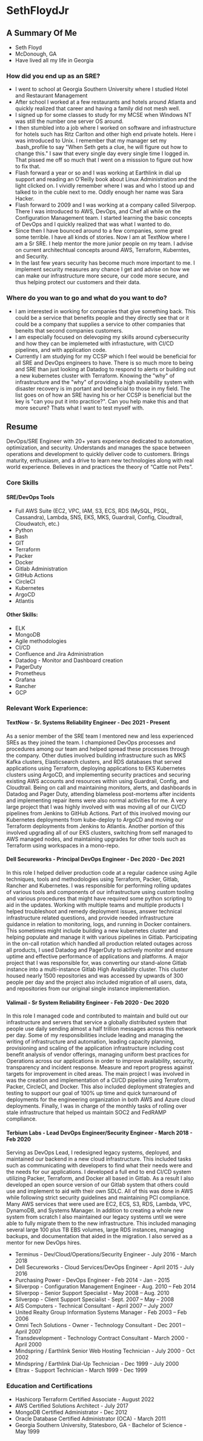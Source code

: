 # SethFloydJr

## A Summary Of Me

* Seth Floyd
* McDonough, GA
* Have lived all my life in Georgia

### How did you end up as an SRE?

* I went to school at Georgia Southern University where I studied Hotel and Restaurant Management
* After school I worked at a few restaurants and hotels around Atlanta and quickly realized that career and having a family did not mesh well.
* I signed up for some classes to study for my MCSE when Windows NT was still the number one server OS around. 
* I then stumbled into a job where I worked on software and infrastructure for hotels such has Ritz Carlton and other high end private hotels. Here i was introduced to Unix. I remember that my manager set my .bash_profile to say "When Seth gets a clue, he will figure out how to change this." I saw that every single day every single time I logged in. That pissed me off so much that I went on a misssion to figure out how to fix that.
* Flash forward a year or so and I was working at Earthlink in dial up support and reading an O'Reilly book about Linux Administration and the light clicked on. I vividly remember where I was and who I stood up and talked to in the cuble next to me. Oddly enough her name was Sara Hacker.
* Flash forward to 2009 and I was working at a company called Silverpop. There I was introduced to AWS, DevOps, and Chef all while on the Configuration Management team. I started learning the basic concepts of DevOps and I quickly realized that was what I wanted to do.
* Since then I have bounced around to a few companies, some great some terrible. I have all kinds of stories. Now I am at TextNow where I am a Sr SRE. I help mentor the more junior people on my team. I advise on current architechtual concepts around AWS, Terraform, Kuberntes, and Security. 
* In the last few years security has become much more important to me. I implement security measures any chance I get and advise on how we can make our infrastructure more secure, our code more secure, and thus helping protect our customers and their data.

### Where do you wan to go and what do you want to do?

* I am interested in working for companies that give something back. This could be a service that benefits people and they directly see that or it could be a company that supplies a service to other companies that beneits that second companies customers.
* I am especially focused on delevoping my skills around cybersecurity and how they can be implemeted with infrastucture, with CI/CD pipelines, and with application code.
* Currently I am studying for my CCSP which I feel would be beneficial for all SRE and DevOps engineers to have. There is so much more to being and SRE than just looking at Datadog to respond to alerts or building out a new kubernetes cluster with Terraform. Knowing the "why" of infrastructure and the "why" of providing a high availability system with disaster recovery is im portant and beneficial to those in my field. The list goes on of how an SRE having his or her CCSP is beneficial but the key is "can you put it into practice?". Can you help make this and that more secure? Thats what I want to test myself with.

## Resume

DevOps/SRE Engineer with 20+ years experience dedicated to automation, optimization, and security. Understands and manages the space between operations and development to quickly deliver code to customers. Brings maturity, enthusiasm, and a drive to learn new technologies along with real world experience. Believes in and practices the theory of “Cattle not Pets”.

### Core Skills

#### SRE/DevOps Tools

* Full AWS Suite (EC2, VPC, IAM, S3, ECS, RDS (MySQL, PSQL, Cassandra), Lambda, SNS, EKS, MKS, Guardrail, Config, Cloudtrail, Cloudwatch, etc.)
* Python
* Bash
* GIT
* Terraform
* Packer
* Docker
* Gitlab Administration
* GitHub Actions
* CircleCI
* Kubernetes
* ArgoCD
* Atlantis

#### Other Skills: 

* ELK
* MongoDB
* Agile methodologies 
* CI/CD
* Confluence and Jira Administration
* Datadog - Monitor and Dashboard creation
* PagerDuty
* Prometheus 
* Grafana
* Rancher
* GCP

### Relevant Work Experience:

#### TextNow - Sr. Systems Reliability Engineer - Dec 2021 - Present

As a senior member of the SRE team I mentored new and less experienced SREs as they joined the team. I championed DevOps processes and procedures among our team and helped spread these processes through the company. Other duties involved building infrastructure such as MKS Kafka clusters, Elasticsearch clusters, and RDS databases that served applications using Terraform, deploying applications to EKS Kubernetes clusters using ArgoCD, and implementing security practices and securing existing AWS accounts and resources within using Guardrail, Config, and Cloudtrail. Being on call and maintaining monitors, alerts, and dashboards in Datadog and Pager Duty, attending blameless post-mortems after incidents and implementing repair items were also normal activities for me. 
A very large project that I was highly involved with was moving all of our CI/CD pipelines from Jenkins to GitHub Actions. Part of this involved moving our Kubernetes deployments from kube-deploy to ArgoCD and moving our Terraform deployments from Jenkins to Atlantis. Another portion of this involved upgrading all of our EKS clusters, switching from self managed to AWS managed nodes, and maintaining upgrades for other tools such as Terraform using workspaces in a mono-repo.

#### Dell Secureworks - Principal DevOps Engineer - Dec 2020 - Dec 2021

In this role I helped deliver production code at a regular cadence using Agile techniques, tools and methodologies using Terraform, Packer, Gitlab, Rancher and Kubernetes. I was responsible for performing rolling updates of various tools and components of our infrastructure using custom tooling and various procedures that might have required some python scripting to aid in the updates. Working with multiple teams and multiple products I helped troubleshoot and remedy deployment issues, answer technical infrastructure related questions, and provide needed infrastructure guidance in relation to monitoring, logs, and running in Docker containers. This sometimes might include building a new kubernetes cluster and helping populate and manage it with various pipelines in Gitlab. Participating in the on-call rotation which handled all production related outages across all products, I used Datadog and PagerDuty to actively monitor and ensure uptime and effective performance of applications and platforms.
A major project that I was responsible for, was converting our stand-alone Gitlab instance into a multi-instance Gitlab High Availability cluster. This cluster housed nearly 1500 repositories and was accessed by upwards of 300 people per day and the project also included migration of all users, data, and repositories from our original single instance implementation.


#### Valimail - Sr System Reliability Engineer - Feb 2020 - Dec 2020

In this role I managed code and contributed to maintain and build out our infrastructure and servers that service a globally distributed system that people use daily sending almost a half trillion messages across this network per day. Some of my responsibilities include leading and managing the writing of infrastructure and automation, leading capacity planning, provisioning and scaling of the application infrastructure including cost benefit analysis of vendor offerings, managing uniform best practices for Operations across our applications in order to improve availability, security, transparency and incident response. Measure and report progress against targets for improvement in cited areas. The main project I was involved in was the creation and implementation of a CI/CD pipeline using Terraform, Packer, CircleCI, and Docker. This also included deployment strategies and testing to support our goal of 100% up time and quick turnaround of deployments for the engineering organization in both AWS and Azure cloud deployments. Finally, I was in charge of the monthly tasks of rolling over stale infrastructure that helped us maintain SOC2 and FedRAMP compliance.

#### Terbium Labs - Lead DevOps Engineer/Security Engineer - March 2018 - Feb 2020

Serving as DevOps Lead, I redesigned legacy systems, deployed, and maintained our backend in a new cloud infrastructure. This included tasks such as communicating with developers to find what their needs were and the needs for our applications. I developed a full end to end CI/CD system utilizing Packer, Terraform, and Docker all based in Gitlab. As a result I also developed an open source version of our Gitlab system that others could use and implement to aid with their own SDLC. All of this was done in AWS while following strict security guidelines and maintaining PCI compliance. Many AWS services that were used are EC2, ECS, S3, RDS, Lambda, VPC, DynamoDB, and Systems Manager.
In addition to creating a whole new system from scratch I also maintained our legacy systems until we were able to fully migrate them to the new infrastructure. This included managing several large 100 plus TB EBS volumes, large RDS instances, managing backups, and documentation that aided in the migration. I also served as a mentor for new DevOps hires.

* Terminus - Dev/Cloud/Operations/Security Engineer - July 2016 - March 2018
* Dell Secureworks - Cloud Services/DevOps Engineer - April 2015 - July 2016
* Purchasing Power - DevOps Engineer - Feb 2014 - Jan - 2015
* Silverpop - Configuration Management Engineer - Aug. 2010 – Feb 2014
* Silverpop - Senior Support Specialist - May 2008 – Aug. 2010
* Silverpop - Client Support Specialist - Sept. 2007 – May – 2008
* AIS Computers - Technical Consultant - April 2007 – July 2007
* United Realty Group	Information Systems Manager - Feb 2003 – Feb 2006
* Omni Tech Solutions - Owner - Technology Consultant - Dec 2001 – April 2007
* Transdevelopment - Technology Contract Consultant - March 2000 - April 2000
* Mindspring / Earthlink 	Senior Web Hosting Technician - July 2000 - Oct 2002
* Mindspring / Earthlink 	Dial-Up Technician - Dec 1999 - July 2000 
* Eltrax - Support Technician - March 1999 - Dec 1999 

### Education and Certifications

* Hashicorp Terraform Certified Associate - August 2022
* AWS Certified Solutions Architect - July 2017
* MongoDB Certified Administrator - Dec 2012
* Oracle Database Certified Administrator (OCA) - March 2011
* Georgia Southern University, Statesboro, GA - Bachelor of Science - May 1999
